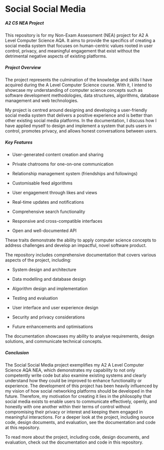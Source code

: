 # Social Social Media
##### A2 CS NEA Project

This repository is for my Non-Exam Assessment (NEA) project for A2 A Level Computer Science AQA. It aims to provide the specifics of creating a social media system that focuses on human-centric values rooted in user control, privacy, and meaningful engagement that exist without the detrimental negative aspects of existing platforms.

##### Project Overview

The project represents the culmination of the knowledge and skills I have acquired during the A Level Computer Science course. With it, I intend to showcase my understanding of computer science concepts such as software development methodologies, data structures, algorithms, database management and web technologies.

My project is centred around designing and developing a user-friendly social media system that delivers a positive experience and is better than other existing social media platforms. In the documentation, I discuss how I have applied myself to design and implement a system that puts users in control, promotes privacy, and allows honest conversations between users.

##### Key Features

- User-generated content creation and sharing

- Private chatrooms for one-on-one communication

- Relationship management system (friendships and followings)

- Customisable feed algorithms

- User engagement through likes and views

- Real-time updates and notifications

- Comprehensive search functionality

- Responsive and cross-compatible interfaces

- Open and well-documented API

These traits demonstrate the ability to apply computer science concepts to address challenges and develop an impactful, novel software product.



The repository includes comprehensive documentation that covers various aspects of the project, including:

- System design and architecture

- Data modelling and database design

- Algorithm design and implementation

- Testing and evaluation

- User interface and user experience design

- Security and privacy considerations

- Future enhancements and optimisations

The documentation showcases my ability to analyse requirements, design solutions, and communicate technical concepts. 

##### Conclusion

The Social Social Media project exemplifies my A2 A Level Computer Science AQA NEA, which demonstrates my capability to not only competently write code but also examine existing systems and clearly understand how they could be improved to enhance functionality or experience. The development of this project has been heavily influenced by my vision of how social networking platforms should be developed in the future. Therefore, my motivation for creating it lies in the philosophy that social media exists to enable users to communicate effectively, openly, and honestly with one another within their terms of control without compromising their privacy or interest and keeping them engaged in meaningful interactions. For a deeper look at the project, including source code, design documents, and evaluation, see the documentation and code at this repository.

To read more about the project, including code, design documents, and evaluation, check out the documentation and code in this repository.
